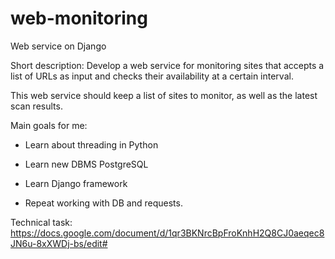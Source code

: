 # web-monitoring
Web service on Django

Short description:
Develop a web service for monitoring sites that accepts a list of URLs as input and checks their availability at a certain interval.

This web service should keep a list of sites to monitor, as well as the latest scan results.

Main goals for me:
  * Learn about threading in Python
  * Learn new DBMS PostgreSQL
  * Learn Django framework
  
  * Repeat working with DB and requests.


Technical task:
https://docs.google.com/document/d/1qr3BKNrcBpFroKnhH2Q8CJ0aeqec8JN6u-8xXWDj-bs/edit#
